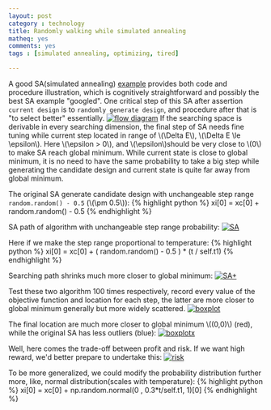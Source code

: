 ```yaml
---
layout: post 
category : technology
title: Randomly walking while simulated annealing 
matheq: yes
comments: yes
tags : [simulated annealing, optimizing, tired]

---
```


A good SA(simulated annealing) [example](http://apmonitor.com/me575/index.php/Main/SimulatedAnnealing) provides both code and procedure illustration, which is cognitively straightforward and possibly the best SA example "googled". 
One critical step of this SA after assertion `current design` is to `randomly generate design`, and procedure after that is "to select better" essentially.
<a class="fancybox" rel="gallary1" href="http://apmonitor.com/me575/uploads/Main/sim_annealing_flow.png" title="flow diagram"> <img src="http://apmonitor.com/me575/uploads/Main/sim_annealing_flow.png" alt="flow diagram"/></a>
If the searching space is derivable in every searching dimension, the final step of SA needs fine tuning while current step located in range of \\(\\Delta E\\), \\(\\Delta E \\le \\epsilon\\). 
Here \\(\\epsilon > 0\\), and \\(\\epsilon\\)should be very close to \\(0\\) to make SA reach global minimum.
While current state is close to global minimum, it is no need to have the same probability to take a big step while generating the candidate design and current state is quite far away from global minimum.

The original SA generate candidate design with unchangeable step range `random.random() - 0.5` (\\(\\pm 0.5\\)):
{% highlight python  %}
xi[0] = xc[0] + random.random() - 0.5
{% endhighlight %}

SA path of algorithm with unchangeable step range probability:
<a class="fancybox" rel="gallary1" href="http://apmonitor.com/me575/uploads/Main/sim_annealing_contour.png" title="SA"> <img src="http://apmonitor.com/me575/uploads/Main/sim_annealing_contour.png" alt="SA"/></a>

Here if we make the step range proportional to temperature:
{% highlight python  %}
xi[0] = xc[0] + ( random.random() - 0.5 ) * (t / self.t1)
{% endhighlight %}

Searching path shrinks much more closer to global minimum: 
<a class="fancybox" rel="gallary1" href="https://2s66lw.bl3301.livefilestore.com/y2pmIN_ioDbtUuthMFjFJH8GB9leYESHSdEmrvhFHoJw2Bq3xwEr5OI_IVw72TuTlQthS-fN1wuSQiqL1KbAgB4-nN9-_v20FHkorl-2pT-OCY/contour_steprange.png" title="SA+"> <img src="https://2s66lw.bl3301.livefilestore.com/y2pmIN_ioDbtUuthMFjFJH8GB9leYESHSdEmrvhFHoJw2Bq3xwEr5OI_IVw72TuTlQthS-fN1wuSQiqL1KbAgB4-nN9-_v20FHkorl-2pT-OCY/contour_steprange.png" alt="SA+"/></a>
 
Test these two algorithm 100 times respectively, record every value of the objective function and location for each step, the latter are more closer to global minimum generally but more widely scattered.
<a class="fancybox" rel="gallary1" href="https://2s66lw.bl3301.livefilestore.com/y2puflsqWic1OLyHK5HKDX-fF30ds1UT_c2eJI_P2o1EUCWmAkmucQXXTny7eZ-besbC8M_jWQwDSpcs5ET_kQ_8vfvNYAZlKsiK3VRP9mSr3o/obj_com.png" title="boxplot"> <img src="https://2s66lw.bl3301.livefilestore.com/y2puflsqWic1OLyHK5HKDX-fF30ds1UT_c2eJI_P2o1EUCWmAkmucQXXTny7eZ-besbC8M_jWQwDSpcs5ET_kQ_8vfvNYAZlKsiK3VRP9mSr3o/obj_com.png" alt="boxplot"/></a>

The final location are much more closer to global minimum \\((0,0)\\) (red), while the original SA has less outliers (blue): 
<a class="fancybox" rel="gallary1" href="https://2s66lw.bl3301.livefilestore.com/y2pq94GywcmtEsuoWCPClC4MPTlzlEuk-hq2uZY20V2EF4H29-bGTf2_2a1cqeGgM1PJgAQll0PaRYtcbDrQSrrgVnBcfiwurRsSrYNot7BBfw/x1_com.png" title="boxplotx"> <img src="https://2s66lw.bl3301.livefilestore.com/y2pq94GywcmtEsuoWCPClC4MPTlzlEuk-hq2uZY20V2EF4H29-bGTf2_2a1cqeGgM1PJgAQll0PaRYtcbDrQSrrgVnBcfiwurRsSrYNot7BBfw/x1_com.png" alt="boxplotx"/></a>

Well, here comes the trade-off between profit and risk.
If we want high reward, we'd better prepare to undertake this:
<a class="fancybox" rel="gallary1" href="https://2s66lw.bl3301.livefilestore.com/y2pROXDF0XMduUj_O54vw3DXmRD-rHwnbt0E-siSA6fUJXxk6E2WGzTpWU-IYLzS1lCKgZHB8xUlfjaJg5k7tcWMX_oMYV5KH4iTfhUjvJPaPc/contourrisk.png" title="risk"> <img src="https://2s66lw.bl3301.livefilestore.com/y2pROXDF0XMduUj_O54vw3DXmRD-rHwnbt0E-siSA6fUJXxk6E2WGzTpWU-IYLzS1lCKgZHB8xUlfjaJg5k7tcWMX_oMYV5KH4iTfhUjvJPaPc/contourrisk.png" alt="risk"/></a>

To be more generalized, we could modify the probability distribution further more, like, normal distribution(scales with temperature):
{% highlight python  %}
xi[0] = xc[0] + np.random.normal(0 , 0.3*t/self.t1, 1)[0]
{% endhighlight %}

